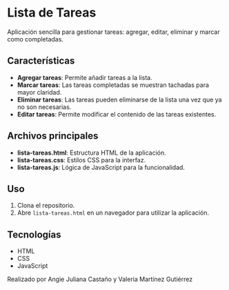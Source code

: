 # Lista de Tareas

Aplicación sencilla para gestionar tareas: agregar, editar, eliminar y marcar como completadas.

## Características
- **Agregar tareas**: Permite añadir tareas a la lista.
- **Marcar tareas**: Las tareas completadas se muestran tachadas para mayor claridad.
- **Eliminar tareas**: Las tareas pueden eliminarse de la lista una vez que ya no son necesarias.
- **Editar tareas**: Permite modificar el contenido de las tareas existentes.

## Archivos principales
- **lista-tareas.html**: Estructura HTML de la aplicación.
- **lista-tareas.css**: Estilos CSS para la interfaz.
- **lista-tareas.js**: Lógica de JavaScript para la funcionalidad.

## Uso
1. Clona el repositorio.
2. Abre `lista-tareas.html` en un navegador para utilizar la aplicación.

## Tecnologías
- HTML
- CSS
- JavaScript

Realizado por Angie Juliana Castaño y Valeria Martínez Gutiérrez 

